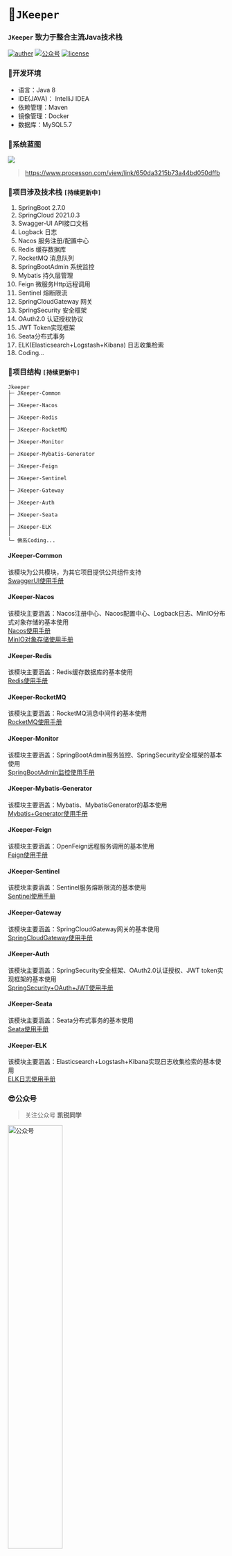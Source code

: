 # 🚀`JKeeper`

### `JKeeper` 致力于整合主流Java技术栈
<p>
    <a href="https://weibo.com/shangyanhui"><img src="https://img.shields.io/badge/Author-Kery-orange?logo=sinaweibo" alt="auther"></a>
    <a href="#公众号"><img src="https://img.shields.io/badge/%E5%85%AC%E4%BC%97%E5%8F%B7-%E5%87%AF%E9%94%90%E5%90%8C%E5%AD%A6-orange?logo=wechat
" alt="公众号"></a>
    <a href="https://gitee.com/keryshang/jkeeper/blob/master/LICENSE"><img src="https://img.shields.io/badge/license-Apache%20License%202.0-parakeet?logo=apache" alt="license"></a>
</p>

### 🐯开发环境
- 语言：Java 8
- IDE(JAVA)： IntelliJ IDEA
- 依赖管理：Maven
- 镜像管理：Docker
- 数据库：MySQL5.7

### 🐳系统蓝图
![](https://pic.imgdb.cn/item/653b7d22c458853aef883f83.jpg)
> https://www.processon.com/view/link/650da3215b73a44bd050dffb

### 🐶项目涉及技术栈 `[持续更新中]`
1. SpringBoot 2.7.0
2. SpringCloud 2021.0.3
3. Swagger-UI API接口文档
4. Logback 日志
5. Nacos 服务注册/配置中心
6. Redis 缓存数据库
7. RocketMQ 消息队列
8. SpringBootAdmin 系统监控
9. Mybatis 持久层管理
10. Feign 微服务Http远程调用
11. Sentinel 熔断限流
12. SpringCloudGateway 网关
13. SpringSecurity 安全框架
14. OAuth2.0 认证授权协议
15. JWT Token实现框架
16. Seata分布式事务
17. ELK(Elasticsearch+Logstash+Kibana) 日志收集检索
18. Coding...

### 🐼项目结构 `[持续更新中]`
```
Jkeeper
├─ JKeeper-Common
│
├─ JKeeper-Nacos
│
├─ JKeeper-Redis
│
├─ JKeeper-RocketMQ
│
├─ JKeeper-Monitor
│
├─ JKeeper-Mybatis-Generator
│
├─ JKeeper-Feign
│
├─ JKeeper-Sentinel
│
├─ JKeeper-Gateway
│
├─ JKeeper-Auth
│
├─ JKeeper-Seata
│
├─ JKeeper-ELK
│
└─ 佛系Coding...

```
#### JKeeper-Common
该模块为公共模块，为其它项目提供公共组件支持  
[SwaggerUI使用手册](https://gitee.com/keryshang/jkeeper/blob/master/document/jkeeper-common/SwaggerUI%E4%BD%BF%E7%94%A8%E6%89%8B%E5%86%8C.md)
#### JKeeper-Nacos
该模块主要涵盖：Nacos注册中心、Nacos配置中心、Logback日志、MinIO分布式对象存储的基本使用  
[Nacos使用手册](https://gitee.com/keryshang/jkeeper/blob/master/document/jkeeper-nacos/Nacos%E4%BD%BF%E7%94%A8%E6%89%8B%E5%86%8C.md)  
[MinIO对象存储使用手册](https://gitee.com/keryshang/jkeeper/blob/master/document/jkeeper-nacos/MinIO%E5%AF%B9%E8%B1%A1%E5%AD%98%E5%82%A8%E4%BD%BF%E7%94%A8%E6%89%8B%E5%86%8C.md)
#### JKeeper-Redis
该模块主要涵盖：Redis缓存数据库的基本使用  
[Redis使用手册](https://gitee.com/keryshang/jkeeper/blob/master/document/jkeeper-redis/Redis%E4%BD%BF%E7%94%A8%E6%89%8B%E5%86%8C.md)
#### JKeeper-RocketMQ
该模块主要涵盖：RocketMQ消息中间件的基本使用  
[RocketMQ使用手册](https://gitee.com/keryshang/jkeeper/blob/master/document/jkeeper-rockermq/RocketMQ%E4%BD%BF%E7%94%A8%E6%89%8B%E5%86%8C.md)
#### JKeeper-Monitor
该模块主要涵盖：SpringBootAdmin服务监控、SpringSecurity安全框架的基本使用  
[SpringBootAdmin监控使用手册](https://gitee.com/keryshang/jkeeper/blob/master/document/jkeeper-monitor/SpringBootAdmin%E7%9B%91%E6%8E%A7%E4%BD%BF%E7%94%A8%E6%89%8B%E5%86%8C.md)
#### JKeeper-Mybatis-Generator
该模块主要涵盖：Mybatis、MybatisGenerator的基本使用  
[Mybatis+Generator使用手册](https://gitee.com/keryshang/jkeeper/blob/master/document/jkeeper-mybatis-generator/Mybatis%E4%BD%BF%E7%94%A8%E6%89%8B%E5%86%8C.md)
#### JKeeper-Feign
该模块主要涵盖：OpenFeign远程服务调用的基本使用  
[Feign使用手册](https://gitee.com/keryshang/jkeeper/blob/master/document/jkeeper-feign/Feign%E4%BD%BF%E7%94%A8%E6%89%8B%E5%86%8C.md)
#### JKeeper-Sentinel
该模块主要涵盖：Sentinel服务熔断限流的基本使用  
[Sentinel使用手册](https://gitee.com/keryshang/jkeeper/blob/master/document/jkeeper-sentinel/Sentinel%E4%BD%BF%E7%94%A8%E6%89%8B%E5%86%8C.md)
#### JKeeper-Gateway
该模块主要涵盖：SpringCloudGateway网关的基本使用  
[SpringCloudGateway使用手册](https://gitee.com/keryshang/jkeeper/blob/master/document/jkeeper-gateway/Gateway%E4%BD%BF%E7%94%A8%E6%89%8B%E5%86%8C.md)
#### JKeeper-Auth
该模块主要涵盖：SpringSecurity安全框架、OAuth2.0认证授权、JWT token实现框架的基本使用  
[SpringSecurity+OAuth+JWT使用手册](https://gitee.com/keryshang/jkeeper/blob/master/document/jkeeper-auth/SpringSecurity+OAuth+JWT%E4%BD%BF%E7%94%A8%E6%89%8B%E5%86%8C.md)
#### JKeeper-Seata
该模块主要涵盖：Seata分布式事务的基本使用  
[Seata使用手册](https://gitee.com/keryshang/jkeeper/blob/master/document/jkeeper-seata/Seata%E4%BD%BF%E7%94%A8%E6%89%8B%E5%86%8C.md)
#### JKeeper-ELK
该模块主要涵盖：Elasticsearch+Logstash+Kibana实现日志收集检索的基本使用  
[ELK日志使用手册](https://gitee.com/keryshang/jkeeper/blob/master/document/jkeeper-elk/ELK%E6%97%A5%E5%BF%97%E4%BD%BF%E7%94%A8%E6%89%8B%E5%86%8C.md)
### 😎公众号
> 关注公众号 **凯锐同学**

<img src="https://pic.imgdb.cn/item/65138b5dc458853aef1f648f.jpg" alt="公众号" width="50%" />

![](https://gimg2.baidu.com/image_search/src=http%3A%2F%2Fsafe-img.xhscdn.com%2Fbw1%2F6c09c295-0cea-4dc9-892a-a3fa6f7febb7%3FimageView2%2F2%2Fw%2F1080%2Fformat%2Fjpg&refer=http%3A%2F%2Fsafe-img.xhscdn.com&app=2002&size=f9999,10000&q=a80&n=0&g=0n&fmt=auto?sec=1697795519&t=50a92a69f9f0b9a16c0683bb7faa65a7)

### 🤝许可证

[Apache License 2.0](https://gitee.com/keryshang/jkeeper/blob/master/LICENSE)

Copyright (c) 2023-2023 Kery
